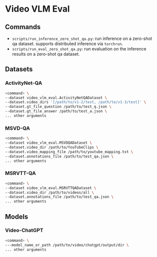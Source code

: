 # Video VLM Eval

## Commands

- `scripts/run_inference_zero_shot_qa.py`: run inference on a zero-shot qa dataset. supports distributed inference via `torchrun`.
- `scripts/run_eval_zero_shot_qa.py`: run evaluation on the inference results on a zero-shot qa dataset.

## Datasets

### ActivityNet-QA

```bash
<command> \
--dataset video_vlm_eval.ActivityNetQADataset \
--dataset.video_dirs '[/path/to/v1-2/test, /path/to/v1-3/test]' \
--dataset.gt_file_question /path/to/test_q.json \
--dataset.gt_file_answer /path/to/test_a.json \
... other arguments
```

### MSVD-QA

```bash
<command> \
--dataset video_vlm_eval.MSVDQADataset \
--dataset.video_dir /path/to/YouTubeClips \
--dataset.video_mapping_file /path/to/youtube_mapping.txt \
--dataset.annotations_file /path/to/test_qa.json \
... other arguments
```

### MSRVTT-QA

```bash
<command> \
--dataset video_vlm_eval.MSRVTTQADataset \
--dataset.video_dir /path/to/videos/all \
--dataset.annotations_file /path/to/test_qa.json \
... other arguments
```

## Models

### Video-ChatGPT

```bash
<command> \
---model_name_or_path /path/to/video/chatgpt/output/dir \
... other arguments
```
